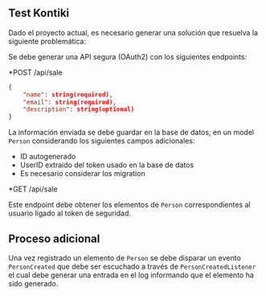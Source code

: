 ## Test Kontiki

Dado el proyecto actual, es necesario generar una solución que resuelva la siguiente problemática:

Se debe generar una API segura (OAuth2) con los siguientes endpoints:

*POST /api/sale

```json
{
    "name": string(required),
    "email": string(required),
    "description": string(optional)
}
```

La información enviada se debe guardar en la base de datos, en un model `Person` considerando los siguientes campos adicionales:

* ID autogenerado
* UserID extraido del token usado en la base de datos
* Es necesario considerar los migration

*GET /api/sale

Este endpoint debe obtener los elementos de `Person` correspondientes al usuario ligado al token de seguridad.


## Proceso adicional

Una vez registrado un elemento de `Person` se debe disparar un evento `PersonCreated` que debe ser escuchado a través de `PersonCreatedListener` el cual debe generar una
entrada en el log informando que el elemento ha sido generado.

